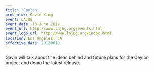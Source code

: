 ```yaml
---
title: 'Ceylon'
presentor: Gavin King
event: LAJUG
event_date: 18 June 2012
event_url: http://www.lajug.org/events.html
event_logo_url: http://www.lajug.org/index.html
location: Los Angeles, CA
effective_date: 20120618
---
```

Gavin will talk about the ideas behind and future plans for 
the Ceylon project and demo the latest release.